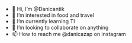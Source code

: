 - 👋 Hi, I’m @Danicantik
- 👀 I’m interested in food and travel
- 🌱 I’m currently learning TI
- 💞️ I’m looking to collaborate on anything
- 📫 How to reach me @danicazap on instagram

<!---
Danicantik/Danicantik is a ✨ special ✨ repository because its `README.md` (this file) appears on your GitHub profile.
You can click the Preview link to take a look at your changes.
--->
